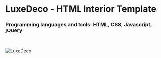 <h1>LuxeDeco - HTML Interior Template</h1>
<h3>Programming languages and tools: HTML, CSS, Javascript, jQuery</h3>

</br>

![LuxeDeco](https://github.com/skupta12/LuxeDeco/assets/89469062/0c78de20-6282-419d-b86f-3e93203a6a52)
